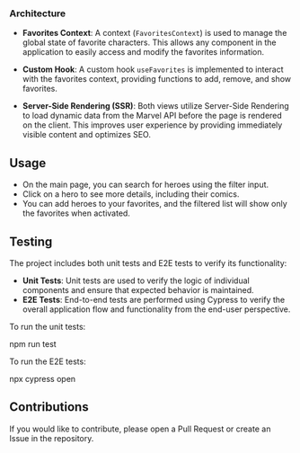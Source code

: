 ### Architecture

- **Favorites Context**: A context (`FavoritesContext`) is used to manage the global state of favorite characters. This allows any component in the application to easily access and modify the favorites information.

- **Custom Hook**: A custom hook `useFavorites` is implemented to interact with the favorites context, providing functions to add, remove, and show favorites.

- **Server-Side Rendering (SSR)**: Both views utilize Server-Side Rendering to load dynamic data from the Marvel API before the page is rendered on the client. This improves user experience by providing immediately visible content and optimizes SEO.

## Usage

- On the main page, you can search for heroes using the filter input.
- Click on a hero to see more details, including their comics.
- You can add heroes to your favorites, and the filtered list will show only the favorites when activated.

## Testing

The project includes both unit tests and E2E tests to verify its functionality:

- **Unit Tests**: Unit tests are used to verify the logic of individual components and ensure that expected behavior is maintained.
- **E2E Tests**: End-to-end tests are performed using Cypress to verify the overall application flow and functionality from the end-user perspective.

To run the unit tests:

npm run test

To run the E2E tests:

npx cypress open

## Contributions

If you would like to contribute, please open a Pull Request or create an Issue in the repository.
